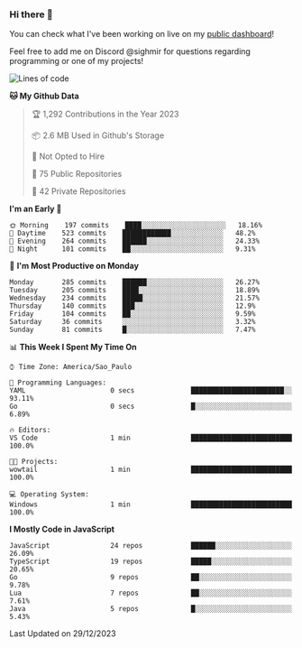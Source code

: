 ### Hi there 👋

<!--
**guicaulada/guicaulada** is a ✨ _special_ ✨ repository because its `README.md` (this file) appears on your GitHub profile.

Here are some ideas to get you started:

- 🔭 I’m currently working on ...
- 🌱 I’m currently learning ...
- 👯 I’m looking to collaborate on ...
- 🤔 I’m looking for help with ...
- 💬 Ask me about ...
- 📫 How to reach me: ...
- 😄 Pronouns: ...
- ⚡ Fun fact: ...
-->

You can check what I've been working on live on my [public dashboard](https://guicaulada.grafana.net/public-dashboards/7b7f644500ec4e6cb5d7a4e7b5ed0dab)!

Feel free to add me on Discord @sighmir for questions regarding programming or one of my projects!

<!--START_SECTION:waka-->
![Lines of code](https://img.shields.io/badge/From%20Hello%20World%20I%27ve%20Written-27.8%20million%20lines%20of%20code-blue)

**🐱 My Github Data** 

> 🏆 1,292 Contributions in the Year 2023
 > 
> 📦 2.6 MB Used in Github's Storage 
 > 
> 🚫 Not Opted to Hire
 > 
> 📜 75 Public Repositories 
 > 
> 🔑 42 Private Repositories  
 > 
**I'm an Early 🐤** 

```text
🌞 Morning    197 commits    ████░░░░░░░░░░░░░░░░░░░░░   18.16% 
🌆 Daytime    523 commits    ████████████░░░░░░░░░░░░░   48.2% 
🌃 Evening    264 commits    ██████░░░░░░░░░░░░░░░░░░░   24.33% 
🌙 Night      101 commits    ██░░░░░░░░░░░░░░░░░░░░░░░   9.31%

```
📅 **I'm Most Productive on Monday** 

```text
Monday       285 commits    ██████░░░░░░░░░░░░░░░░░░░   26.27% 
Tuesday      205 commits    ████░░░░░░░░░░░░░░░░░░░░░   18.89% 
Wednesday    234 commits    █████░░░░░░░░░░░░░░░░░░░░   21.57% 
Thursday     140 commits    ███░░░░░░░░░░░░░░░░░░░░░░   12.9% 
Friday       104 commits    ██░░░░░░░░░░░░░░░░░░░░░░░   9.59% 
Saturday     36 commits     ░░░░░░░░░░░░░░░░░░░░░░░░░   3.32% 
Sunday       81 commits     █░░░░░░░░░░░░░░░░░░░░░░░░   7.47%

```


📊 **This Week I Spent My Time On** 

```text
⌚︎ Time Zone: America/Sao_Paulo

💬 Programming Languages: 
YAML                     0 secs              ███████████████████████░░   93.11% 
Go                       0 secs              █░░░░░░░░░░░░░░░░░░░░░░░░   6.89%

🔥 Editors: 
VS Code                  1 min               █████████████████████████   100.0%

🐱‍💻 Projects: 
wowtail                  1 min               █████████████████████████   100.0%

💻 Operating System: 
Windows                  1 min               █████████████████████████   100.0%

```

**I Mostly Code in JavaScript** 

```text
JavaScript               24 repos            ██████░░░░░░░░░░░░░░░░░░░   26.09% 
TypeScript               19 repos            █████░░░░░░░░░░░░░░░░░░░░   20.65% 
Go                       9 repos             ██░░░░░░░░░░░░░░░░░░░░░░░   9.78% 
Lua                      7 repos             ██░░░░░░░░░░░░░░░░░░░░░░░   7.61% 
Java                     5 repos             █░░░░░░░░░░░░░░░░░░░░░░░░   5.43%

```



 Last Updated on 29/12/2023
<!--END_SECTION:waka-->
